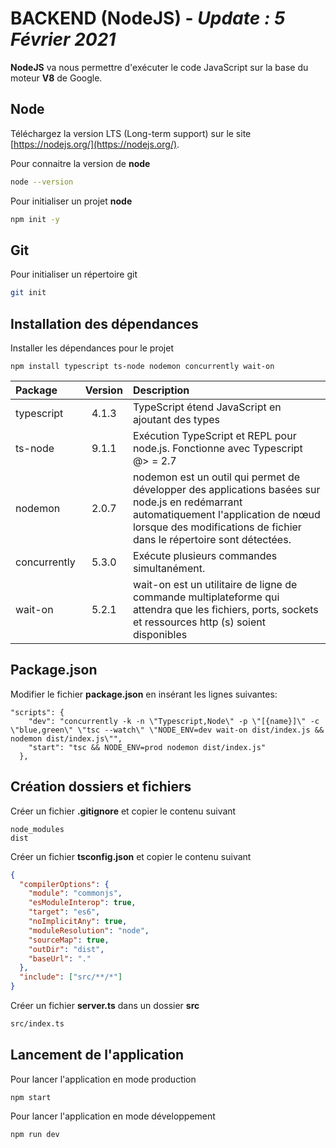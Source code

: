 
# BACKEND (NodeJS) - ***Update : 5 Février 2021***

**NodeJS** va nous permettre d'exécuter le code JavaScript sur la base du moteur **V8** de Google.

## Node

Téléchargez la version LTS (Long-term support) sur le site [https://nodejs.org/](https://nodejs.org/).

Pour connaitre la version de **node**

```zsh
node --version
```

Pour initialiser un projet **node**

```zsh
npm init -y
```

## Git

Pour initialiser un répertoire git

```zsh
git init
```

## Installation des dépendances

Installer les dépendances pour le projet

```
npm install typescript ts-node nodemon concurrently wait-on
```

| Package       | Version   | Description        |
| :---          |    :---: |          :---      |
| typescript    | 4.1.3     | TypeScript étend JavaScript en ajoutant des types   |
| ts-node       | 9.1.1     | Exécution TypeScript et REPL pour node.js. Fonctionne avec Typescript @> = 2.7           |
| nodemon       | 2.0.7     | nodemon est un outil qui permet de développer des applications basées sur node.js en redémarrant automatiquement l'application de nœud lorsque des modifications de fichier dans le répertoire sont détectées.          |
| concurrently  | 5.3.0     | Exécute plusieurs commandes simultanément.          |
| wait-on       | 5.2.1     | wait-on est un utilitaire de ligne de commande multiplateforme qui attendra que les fichiers, ports, sockets et ressources http (s) soient disponibles          |

## Package.json

Modifier le fichier **package.json** en insérant les lignes suivantes:

```
"scripts": {
    "dev": "concurrently -k -n \"Typescript,Node\" -p \"[{name}]\" -c \"blue,green\" \"tsc --watch\" \"NODE_ENV=dev wait-on dist/index.js && nodemon dist/index.js\"",
    "start": "tsc && NODE_ENV=prod nodemon dist/index.js"
  },
```

## Création dossiers et fichiers

Créer un fichier **.gitignore** et copier le contenu suivant

```
node_modules
dist
```

Créer un fichier **tsconfig.json** et copier le contenu suivant

```json
{
  "compilerOptions": {
    "module": "commonjs",
    "esModuleInterop": true,
    "target": "es6",
    "noImplicitAny": true,
    "moduleResolution": "node",
    "sourceMap": true,
    "outDir": "dist",
    "baseUrl": "."
  },
  "include": ["src/**/*"]
}
```

Créer un fichier **server.ts** dans un dossier **src**

```zsh
src/index.ts
```

## Lancement de l'application

Pour lancer l'application en mode production

```
npm start
```

Pour lancer l'application en mode développement
```
npm run dev
```

